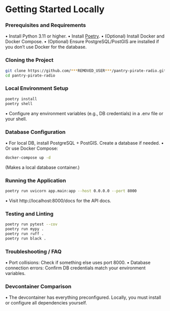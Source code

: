 # Getting Started Locally

### Prerequisites and Requirements
• Install Python 3.11 or higher.
• Install [Poetry](https://python-poetry.org/docs/#installation).
• (Optional) Install Docker and Docker Compose.
• (Optional) Ensure PostgreSQL/PostGIS are installed if you don’t use Docker for the database.

### Cloning the Project
```bash
git clone https://github.com/***REMOVED_USER***/pantry-pirate-radio.git
cd pantry-pirate-radio
```

### Local Environment Setup
```bash
poetry install
poetry shell
```
• Configure any environment variables (e.g., DB credentials) in a .env file or your shell.

### Database Configuration
• For local DB, install PostgreSQL + PostGIS. Create a database if needed.
• Or use Docker Compose:
```bash
docker-compose up -d
```
(Makes a local database container.)

### Running the Application
```bash
poetry run uvicorn app.main:app --host 0.0.0.0 --port 8000
```
• Visit http://localhost:8000/docs for the API docs.

### Testing and Linting
```bash
poetry run pytest --cov
poetry run mypy .
poetry run ruff .
poetry run black .
```

### Troubleshooting / FAQ
• Port collisions: Check if something else uses port 8000.
• Database connection errors: Confirm DB credentials match your environment variables.

### Devcontainer Comparison
• The devcontainer has everything preconfigured. Locally, you must install or configure all dependencies yourself.
